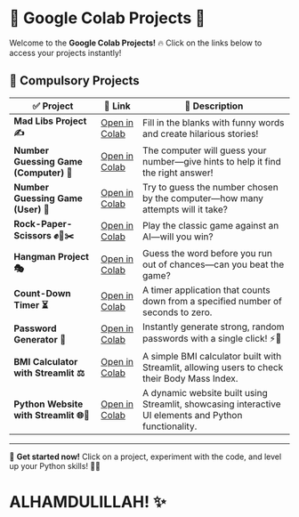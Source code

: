 # 🚀 Google Colab Projects 🚀  
Welcome to the **Google Colab Projects!** 🔥 Click on the links below to access your projects instantly!  

## 📌 Compulsory Projects  

| ✅ Project | 🔗 Link | 📜 Description |
|-----------|---------|---------------|
| **Mad Libs Project ✍️** | [Open in Colab](https://colab.research.google.com/drive/1D6vB351jkUsCdsp9AodzfSzsWV_P-I0M?usp=sharing) | Fill in the blanks with funny words and create hilarious stories! |
| **Number Guessing Game (Computer) 🤖** | [Open in Colab](https://colab.research.google.com/drive/1WFz6MDhI0KPZcBx3FK0MXub5xEDLOL60?usp=sharing) | The computer will guess your number—give hints to help it find the right answer! |
| **Number Guessing Game (User) 🎯** | [Open in Colab](https://colab.research.google.com/drive/1ibwxlcK9Bx9NmTVR2Ih1x8LqgwjIryxb?usp=sharing) | Try to guess the number chosen by the computer—how many attempts will it take? |
| **Rock-Paper-Scissors ✊📄✂️** | [Open in Colab](https://colab.research.google.com/drive/1eXx6DGFxujd8X_mn3Na4Eti5NqP9mmPd?usp=sharing) | Play the classic game against an AI—will you win? |
| **Hangman Project 🎭** | [Open in Colab](https://colab.research.google.com/drive/1ohHENOUxjREULRHgSMnvr8irj2NZeUIf?usp=sharing) | Guess the word before you run out of chances—can you beat the game? |
| **Count-Down Timer ⏳** | [Open in Colab](https://colab.research.google.com/drive/1T8gTaDuYjDw98lztzFghFBoHyju7mnwN?usp=sharing) | A timer application that counts down from a specified number of seconds to zero. |
| **Password Generator 🔐** | [Open in Colab](https://colab.research.google.com/drive/1EW-sRVPUIruWfvRz3igk8sGPYHsgKjrS?usp=sharing) | Instantly generate strong, random passwords with a single click! ⚡🔑 |
| **BMI Calculator with Streamlit ⚖️** | [Open in Colab](https://colab.research.google.com/drive/1Ubu-0jhhSMeRxBoLq9PchlRnYHWtmfQI?usp=sharing) | A simple BMI calculator built with Streamlit, allowing users to check their Body Mass Index. |
| **Python Website with Streamlit 🌐🐍** | [Open in Colab](https://colab.research.google.com/drive/1YFdeys-IHsZiOjODJFbAH5rQia7oGvjC?usp=sharing) | A dynamic website built using Streamlit, showcasing interactive UI elements and Python functionality. |

---
📢 **Get started now!** Click on a project, experiment with the code, and level up your Python skills! 🚀🔥  

# **ALHAMDULILLAH!** ✨  
